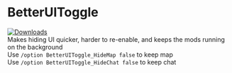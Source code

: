 # BetterUIToggle  
[![Downloads](https://img.shields.io/github/downloads/SecretFox/BetterUIToggle/total?style=for-the-badge)](https://github.com/SecretFox/BetterUIToggle/releases)  
Makes hiding UI quicker, harder to re-enable, and keeps the mods running on the background  
Use `/option BetterUIToggle_HideMap false` to keep map  
Use `/option BetterUIToggle_HideChat false` to keep chat  

